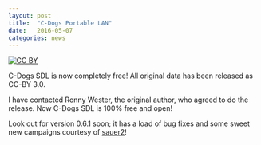 ```yaml
---
layout: post
title:  "C-Dogs Portable LAN"
date:   2016-05-07
categories: news
---
```


[![CC BY](https://raw.githubusercontent.com/cxong/cdogs-sdl/gh-pages/_posts/by.png)](https://creativecommons.org/licenses/by/4.0/)

C-Dogs SDL is now completely free! All original data has been released as CC-BY 3.0.

I have contacted Ronny Wester, the original author, who agreed to do the release. Now C-Dogs SDL is 100% free and open!

Look out for version 0.6.1 soon; it has a load of bug fixes and some sweet new campaigns courtesy of [sauer2](https://github.com/sauer2)!
